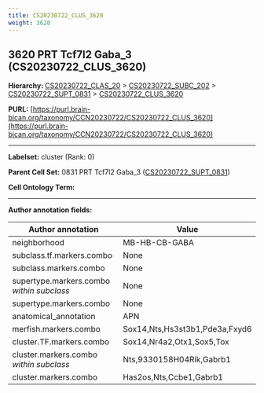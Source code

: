 ```yaml
---
title: CS20230722_CLUS_3620
weight: 3620
---
```

## 3620 PRT Tcf7l2 Gaba_3 (CS20230722_CLUS_3620)
<b>Hierarchy: </b>
[CS20230722_CLAS_20](../CS20230722_CLAS_20) >
[CS20230722_SUBC_202](../CS20230722_SUBC_202) >
[CS20230722_SUPT_0831](../CS20230722_SUPT_0831) >
[CS20230722_CLUS_3620](../CS20230722_CLUS_3620)

**PURL:** [https://purl.brain-bican.org/taxonomy/CCN20230722/CS20230722_CLUS_3620](https://purl.brain-bican.org/taxonomy/CCN20230722/CS20230722_CLUS_3620)

---


**Labelset:** cluster (Rank: 0)

**Parent Cell Set:** 0831 PRT Tcf7l2 Gaba_3 ([CS20230722_SUPT_0831](../CS20230722_SUPT_0831))



**Cell Ontology Term:** 

[MARKER GENES.]: #


---

[TRANSFERRED ANNOTATIONS.]: #


[AUTHOR ANNOTATION FIELDS.]: #


**Author annotation fields:**

| Author annotation | Value |
|-------------------|-------|
|neighborhood|MB-HB-CB-GABA|
|subclass.tf.markers.combo|None|
|subclass.markers.combo|None|
|supertype.markers.combo _within subclass_|None|
|supertype.markers.combo|None|
|anatomical_annotation|APN|
|merfish.markers.combo|Sox14,Nts,Hs3st3b1,Pde3a,Fxyd6|
|cluster.TF.markers.combo|Sox14,Nr4a2,Otx1,Sox5,Tox|
|cluster.markers.combo _within subclass_|Nts,9330158H04Rik,Gabrb1|
|cluster.markers.combo|Has2os,Nts,Ccbe1,Gabrb1|
